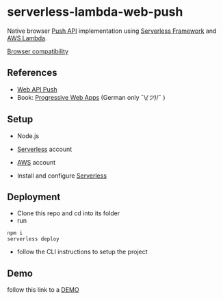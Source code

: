 # serverless-lambda-web-push

Native browser [Push API](https://developer.mozilla.org/en-US/docs/Web/API/Push_API) implementation using [Serverless Framework](https://serverless.com) and [AWS Lambda](https://aws.amazon.com/de/lambda/).

[Browser compatibility](https://developer.mozilla.org/en-US/docs/Web/API/Push_API#Browser_compatibility)

## References

- [Web API Push](https://serviceworke.rs/web-push.html)
- Book: [Progressive Web Apps](https://www.rheinwerk-verlag.de/progressive-web-apps_4707/) (German only ¯\\_(ツ)_/¯ )

## Setup

- Node.js
- [Serverless](https://serverless.com) account 
- [AWS](https://aws.amazon.com) account

- Install and configure [Serverless](https://serverless.com/framework/docs/getting-started/)

## Deployment

- Clone this repo and cd into its folder
- run
```
npm i
serverless deploy
```
- follow the CLI instructions to setup the project

## Demo

follow this link to a [DEMO](https://x9hocms7hb.execute-api.eu-central-1.amazonaws.com/dev/index.html)
